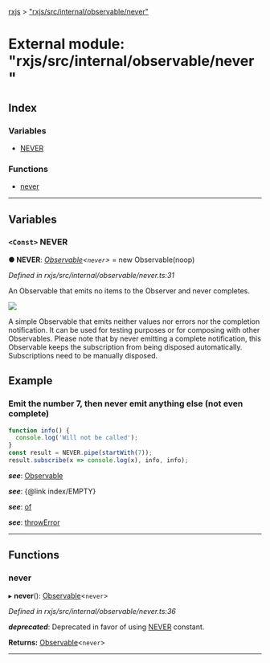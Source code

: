 [rxjs](../README.md) > ["rxjs/src/internal/observable/never"](../modules/_rxjs_src_internal_observable_never_.md)

# External module: "rxjs/src/internal/observable/never"

## Index

### Variables

* [NEVER](_rxjs_src_internal_observable_never_.md#never)

### Functions

* [never](_rxjs_src_internal_observable_never_.md#never-1)

---

## Variables

<a id="never"></a>

### `<Const>` NEVER

**● NEVER**: *[Observable](../classes/_rxjs_src_internal_observable_.observable.md)<`never`>* =  new Observable<never>(noop)

*Defined in rxjs/src/internal/observable/never.ts:31*

An Observable that emits no items to the Observer and never completes.

![](never.png)

A simple Observable that emits neither values nor errors nor the completion notification. It can be used for testing purposes or for composing with other Observables. Please note that by never emitting a complete notification, this Observable keeps the subscription from being disposed automatically. Subscriptions need to be manually disposed.

Example
-------

### Emit the number 7, then never emit anything else (not even complete)

```javascript
function info() {
  console.log('Will not be called');
}
const result = NEVER.pipe(startWith(7));
result.subscribe(x => console.log(x), info, info);

```

*__see__*: [Observable](../classes/_rxjs_src_internal_observable_.observable.md)

*__see__*: {@link index/EMPTY}

*__see__*: [of](_rxjs_src_internal_observable_of_.md#of)

*__see__*: [throwError](_rxjs_src_internal_observable_throwerror_.md#throwerror)

___

## Functions

<a id="never-1"></a>

###  never

▸ **never**(): [Observable](../classes/_rxjs_src_internal_observable_.observable.md)<`never`>

*Defined in rxjs/src/internal/observable/never.ts:36*

*__deprecated__*:
 Deprecated in favor of using [NEVER](_rxjs_src_internal_observable_never_.md#never) constant.

**Returns:** [Observable](../classes/_rxjs_src_internal_observable_.observable.md)<`never`>

___

